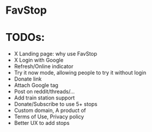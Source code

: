 # FavStop

# TODOs:

- X Landing page: why use FavStop
- X Login with Google
- Refresh/Online indicator
- Try it now mode, allowing people to try it without login
- Donate link
- Attach Google tag
- Post on reddit/threads/...
- Add train station support
- Donate/Subscribe to use 5+ stops
- Custom domain, A product of <rodeocompany>
- Terms of Use, Privacy policy
- Better UX to add stops
